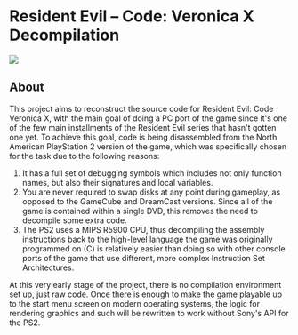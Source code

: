 # Resident Evil – Code: Veronica X Decompilation

<img src="https://i.imgur.com/xj2ujPy.jpeg"/>

## About

This project aims to reconstruct the source code for Resident Evil: Code Veronica X, with the main goal of doing a PC port of the game since it's one of the few main installments of the Resident Evil series that hasn't gotten one yet. To achieve this goal, code is being disassembled from the North American PlayStation 2 version of the game, which was specifically chosen for the task due to the following reasons:

1) It has a full set of debugging symbols which includes not only function names, but also their signatures and local variables.
2) You are never required to swap disks at any point during gameplay, as opposed to the GameCube and DreamCast versions. Since all of the game is contained within a single DVD, this removes the need to decompile some extra code.  
3) The PS2 uses a MIPS R5900 CPU, thus decompiling the assembly instructions back to the high-level language the game was originally programmed on (C) is relatively easier than doing so with other console ports of the game that use different, more complex Instruction Set Architectures.

At this very early stage of the project, there is no compilation environment set up, just raw code. Once there is enough to make the game playable up to the start menu screen on modern operating systems, the logic for rendering graphics and such will be rewritten to work without Sony's API for the PS2.
